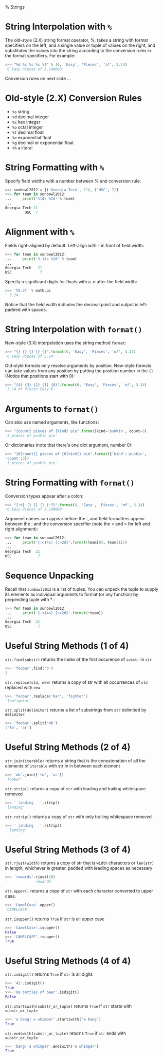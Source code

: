 % Strings

# String Interpolation with `%`

The old-style (2.X) string format operator, %, takes a string with format specifiers on the left, and a single value or tuple of values on the right, and substitutes the values into the string according to the conversion rules in the format specifiers. For example:

```Python
>>> "%d %s %s %s %f" % (6, 'Easy', 'Pieces', 'of', 3.14)
'6 Easy Pieces of 3.140000'
```

Conversion rules on next slide ...


# Old-style (2.X) Conversion Rules

- `%s` string
- `%d` decimal integer
- `%x` hex integer
- `%o` octal integer
- `%f` decimal float
- `%e` exponential float
- `%g` decimal or exponential float
- `%%` a literal

# String Formatting with `%`

Specify field widths with a number between % and conversion rule:

```Python
>>> sunbowl2012 = [('Georgia Tech', 21), ('USC', 7)]
>>> for team in sunbowl2012:
...     print('%14s %2d' % team)
...
Georgia Tech 21
         USC  7
```

# Alignment with `%`

Fields right-aligned by default. Left-align with - in front of field width:

```Python
>>> for team in sunbowl2012:
...     print('%-14s %2d' % team)
...
Georgia Tech   21
USC             7
```

Specify n significant digits for floats with a .n after the field width:

```Python
>>> '%5.2f' % math.pi
' 3.14'
```

Notice that the field width indludes the decimal point and output is left-padded with spaces.

# String Interpolation with `format()`

New-style (3.X) interpolation uses the string method `format`:

```Python
>>> "{} {} {} {} {}".format(6, 'Easy', 'Pieces', 'of', 3.14)
'6 Easy Pieces of 3.14'
```

Old-style formats only resolve arguments by position. New-style formats can take values from any position by putting the position number in the `{}` (Notice that positions start with 0):

```Python
>>> "{4} {3} {2} {1} {0}".format(6, 'Easy', 'Pieces', 'of', 3.14)
'3.14 of Pieces Easy 6'
```

# Arguments to `format()`

Can also use named arguments, like functions:

```Python
>>> "{count} pieces of {kind} pie".format(kind='punkin', count=3)
'3 pieces of punkin pie'
```

Or dictionaries (note that there's one dict argument, number 0):

```Python
>>> "{0[count]} pieces of {0[kind]} pie".format({'kind':'punkin',
'count':3})
'3 pieces of punkin pie'
```

# String Formatting with `format()`

Conversion types appear after a colon:

```Python
>>> "{:d} {} {} {} {:f}".format(6, 'Easy', 'Pieces', 'of', 3.14)
'6 Easy Pieces of 3.140000'
```

Argument names can appear before the :, and field formatters appear between the : and the conversion specifier (note the < and > for left and right alignment):

```Python
>>> for team in sunbowl2012:
...     print('{:<14s} {:>2d}'.format(team[0], team[1]))
...
Georgia Tech  21
USC            7
```

# Sequence Unpacking

Recall that `sunbowl2012` is a list of tuples. You can unpack the tuple to supply its elements as individual arguments to format (or any function) by prepending tuple with * :

```Python
>>> for team in sunbowl2012:
...     print('{:<14s} {:>2d}'.format(*team))
...
Georgia Tech  21
USC            7
```

# Useful String Methods (1 of 4)

`str.find(substr)` returns the index of the first occurence of
`substr` in `str`

```Python
>>> 'foobar'.find('o')
1
```

`str.replace(old, new)` returns a copy of str with all occurrences of `old` replaced with `new`

```Python
>>> 'foobar'.replace('bar', 'fighter')
'foofighter'
```

`str.split(delimiter)` returns a list of substrings from `str`
delimited by `delimiter`

```Python
>>> 'foobar'.split('ob')
['fo', 'ar']
```

# Useful String Methods (2 of 4)

`str.join(iterable)` returns a string that is the concatenation of
all the elements of `iterable` with str in in between each element

```Python
>>> 'ob'.join(['fo', 'ar'])
'foobar'
```
`str.strip()` returns a copy of `str` with leading and trailing
whitespace removed

```Python
>>> ' landing   '.strip()
'landing'
```

`str.rstrip()` returns a copy of `str` with only trailing whitespace removed

```Python
>>> ' landing   '.rstrip()
' landing'
```

# Useful String Methods (3 of 4)

`str.rjust(width)` returns a copy of str that is `width` characters or `len(str)` in length, whichever is greater, padded with leading spaces as necessary

```Python
>>> 'rewards'.rjust(20)
'             rewards'
```

`str.upper()` returns a copy of `str` with each character converted to upper case.

```Python
>>> 'CamelCase'.upper()
'CAMELCASE'
```

`str.isupper()` returns `True` if `str` is all upper case

```Python
>>> 'CamelCase'.isupper()
False
>>> 'CAMELCASE'.isupper()
True
```

# Useful String Methods (4 of 4)

`str.isdigit()` returns `True` if `str` is all digits

```Python
>>> '42'.isdigit()
True
>>> '99 bottles of beer'.isdigit()
False
```

`str.startswith(substr_or_tuple)` returns `True` if `str` starts with `substr_or_tuple`

```Python
>>> 'a bang! a whimper'.startswith('a bang')
True
```

`str.endswith(substr_or_tuple)` returns `True` if `str` ends with `substr_or_tuple`

```Python
>>> 'bang! a whimper'.endswith('a whimper')
True
```